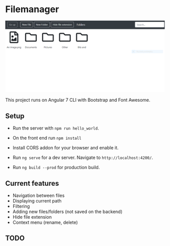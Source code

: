 # Filemanager
![image](https://raw.githubusercontent.com/FilipMachinia/FileManager/master/src/assets/screen.PNG)

This project runs on Angular 7 CLI with Bootstrap and Font Awesome.

## Setup
* Run the server with `npm run hello_world`.

* On the front end run `npm install`
* Install CORS addon for your browser and enable it.
* Run `ng serve` for a dev server. Navigate to `http://localhost:4200/`.
* Run `ng build --prod` for production build.

## Current features
* Navigation between files
* Displaying current path
* Filtering
* Adding new files/folders (not saved on the backend)
* Hide file extension
* Context menu (rename, delete)

## TODO


